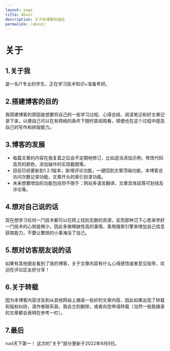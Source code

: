 ```yaml
---
layout: page
title: About
description: 关于本博客的描述
permalink: /about/
---
```

# 关于

## 1.关于我
是一名IT专业的学生，正在学习技术知识+准备考研。

## 2.搭建博客的目的
我搭建博客的原因是想要将自己的一些学习过程、心得总结、阅读笔记和好文章记录下来，以便自己可以在有网络的条件下随时查阅观看，顺便也在这个过程中提高自己的写作和排版能力。

## 3.博客的发展
- 每篇文章的内容在我复盘之后会不定期地修订，比如适当添加示例，修改代码高亮的颜色，添加操作的实现截图等。
- 目前已经更新到1.2.1版本，新增评论功能，一键回到文章顶端功能，本博客总访问次数记录功能，文章开头的索引目录功能。
- 未来想要增加的功能包括但不限于：网站多语言翻译，文章具体段落可划线及评论等。

## 4.想对自己说的话
现在想学习任何一门技术都可以在网上找到无数的资源，反而那种沉下心思来学好一门技术的心倒是稀少。因此多做稀缺性高的事情，善用搜索引擎来增加自己信息获取能力，不要让繁琐的小事淹没了自己。

## 5.想对访客朋友说的话
如果有其他朋友看到了我的博客，关于文章内容有什么心得感悟或者意见指导，欢迎在评论区友好分享！

## 6.关于转载
因为本博客内容涉及到从其他网站上摘录一些好的文章内容，因此如果出现了转载和版权纠纷，请作者联系我，我会立刻删除，或者向您申请转载（当然一般我摘录的文章都会表明在参考一栏）。

## 7.最后
rust天下第一！
这次的"关于"部分更新于2022年9月9日。


